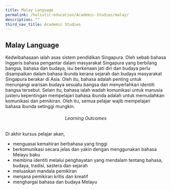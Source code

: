 ```yaml
---
title: Malay Language
permalink: /holistic-education/Academic-Studies/malay/
description: ""
third_nav_title: Academic Studies
---
```

## Malay Language

Kedwibahasaan ialah asas sistem pendidikan Singapura. Oleh sebab bahasa Inggeris bahasa pengantar dalam masyarakat Singapura yang berbilang bangsa, bahasa dan budaya, isu berkenaan jati diri dan budaya perlu disampaikan dalam bahasa ibunda kerana sejarah dan budaya masyarakat Singapura berakar di Asia. Oleh itu, bahasa adalah penting untuk menunjangi warisan budaya sesuatu bangsa dan menyerlahkan identiti bangsa tersebut. Selain itu, bahasa ialah wadah komunikasi untuk manusia justeru kepentingan mempelajari bahasa ibunda adalah untuk memudahkan komunikasi dan pemikiran. Oleh itu, semua pelajar wajib mempelajari bahasa ibunda setinggi mungkin.

###### <center>Learning Outcomes</center>

Di akhir kursus pelajar akan,

*   menguasai kemahiran berbahasa yang tinggi
*   berkomunikasi secara jelas dan yakin dengan menggunakan bahasa Melayu baku
*   membina identiti melalui penghayatan yang mendalam tentang bahasa, budaya, tradisi, sastera dan sejarah
*   meluaskan mandala pemikiran
*   menjana pemikiran kritis dan kreatif
*   menghargai bahasa dan budaya Melayu